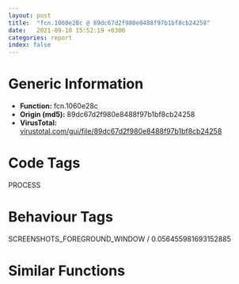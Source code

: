 ```yaml
---
layout: post
title:  "fcn.1060e28c @ 89dc67d2f980e8488f97b1bf8cb24258"
date:   2021-09-10 15:52:19 +0300
categories: report
index: false
---
```


# Generic Information
- **Function:** fcn.1060e28c
- **Origin (md5):** 89dc67d2f980e8488f97b1bf8cb24258
- **VirusTotal:** [virustotal.com/gui/file/89dc67d2f980e8488f97b1bf8cb24258][virustotal_ref]

# Code Tags
<span class="tag" id="PROCESS">PROCESS</span>


# Behaviour Tags
<span class="bhv-tag" id="SCREENSHOTS_FOREGROUND_WINDOW">SCREENSHOTS_FOREGROUND_WINDOW / 0.056455981693152885</span>

# Similar Functions
<script type="text/javascript" src="https://www.gstatic.com/charts/loader.js"></script>
<script type="text/javascript">

    google.charts.load('current', {'packages':['corechart']});
    google.charts.setOnLoadCallback(drawChart);

    function drawChart() {
    var data = new google.visualization.DataTable();
        data.addColumn('number', 'X');
        data.addColumn('number', 'Y');
        data.addColumn({type: 'string', role: 'tooltip', 'p': {'html': true}});
        data.addColumn({'type': 'string', 'role': 'style'});
        
        data.addRows([
    [-371.5606689453125, 15.04399585723877, '<b><a href="/report/fcn.1060e28c@89dc67d2f980e8488f97b1bf8cb24258">fcn.1060e28c</a><br>@89dc67d2f980e8488f97b1bf8cb24258</b><br>push eax<br>call fcn.1001041e<br>jmp 0x10679ea5<br>mov esp, 0x824<br>add byte[ecx-0x75], dl<br>mov word[esp+eax], fs<br>add byte[eax], al<br>add byte[ecx-0x75], dl<br>mov word[esp+eax], fs<br>add byte[eax], al<br>add byte[ebx-0x18], dl<br>add dword[eax], eax<br>add byte[eax], al<br>jne 0x1060e2de<br>lea ebx, [ebx-0x2c212]<br>jmp ebx<br>lea esp, [esp+4]<br>push ebx<br>push eax<br>push esi<br>call fcn.105d2593<br>jae 0x1060e2f4<br>inc edx<br>cld <br>push dword[ebx+0x5a]<br>pop edx<br>cmp eax, ebx<br>je 0x10639289<br>jmp 0x105e5970<br>std <br>push dword[edi+0x1d]<br>jo 0x1060e295<br>mov edx, 0xdd310d17<br>mov edx, 0x354bc720<br>rcr byte[eax+0x1d69a87e], cl<br>loope 0x1060e265<br>out dx, eax<br>out dx, al<br>out dx, al<br>jo 0x1060e2b0<br>daa <br>dec ebp<br>fdivr dword[edx-0x209fdae9]<br>mov edx, 0x2e44f620<br>fistp qword[edx+0x2e44f620]<br>shl byte[esi+0x2b69a87e], cl<br>fdivr qword[edx]<br>out dx, eax<br>out dx, al<br>imul ebp, dword[ebx], 0x65ef3adc<br>out dx, al<br>jo 0x1060e2ca<br>ret 0xdf15<br>lea ebx, [ecx+0x68]<br>jmp 0x1060e331<br>push 0xa2f03aeb<br>into <br>mov ah, byte[edx+ebp+0x32f03ae6]<br>cwde <br>popal <br>in eax, 0x2d<br>xor dword[edx-0x36], ebp<br>xor cl, byte[ebx+ebp*8]<br>mov ebp, 0x87cb2e1f<br>movsb byte<br>mov dword[0xeb2ae207], esp<br>sbb byte[esi-0x5b7e5f72], ah<br>mov ch, 0xdc<br>cmp al, 0xf0<br>cmp edx, dword[edi-0x50011aa3]<br>das <br>shl bl, cl<br>jne 0x1060e2d4<br>pop es<br>loop 0x1060e340<br>jmp 0x1060e330<br>imul eax, esi, 0x69e5589e<br>in eax, 0x69<br>imul esp, ebx, 0xa21fbadf<br>into <br>mov ah, byte[ecx+0x7bf0407f]<br>jnp 0x1060e3a1<br>jecxz 0x1060e313<br>mov edx, 0x8acea21f<br>movsb byte<br>and dword[edi+0x40], edi<br>pushal <br>in eax, 0xfe<br>scasd eax, dword<br>das <br>sal cl, cl<br>test dword[eax+0x5fd26169], ebp<br>in eax, 0xc0<br>jno 0x1060e2f2<br>out dx, eax<br>pop edi<br>shl cl, cl<br>mov ebp, 0x64d58a1f<br>test byte[ebx], cl<br>inc ebx<br>cmp eax, 0x68750cd1<br>fnstsw word[edx-0x9704ce1]<br>fld xword[ebx]<br>cmp esp, dword[ebx]<br>movsb byte<br>and dword[edi+0x40], edi<br>mov ebp, 0x83274e34<br>lcall 0x34be, 0x871c434<br>cld <br>inc eax<br>cmp al, 0xd1<br>aam 0x69<br>leave <br>sbb dword[edx-0x157711cc], 0xc0ba34bd<br>sub eax, 0x8e593d2<br>push 0x35<br>sahf <br>xor al, 0xd2<br>dec edx<br>and ebp, dword[edx+0x33e90da5]<br>ror byte[edx+0x516a08d3], cl<br>push 0x51<br>insb byte<br>xor al, 0xd2<br>mov ch, 0xeb<br>mov byte[0x899785a5], al<br>movsb byte<br>add dword[esi+0x44], esp<br>shl dword[edx], 1<br>aad 0x57<br>fstp xword[edx-0xb9f95cc]<br>or eax, 0xffffffb3<br>mov al, byte[0x805c61ef]<br>movsb byte<br>dec ecx<br>mov edi, dword[ebx-0x24]<br>mov esi, esi<br>mov dh, 0x97<br>out dx, eax<br>out 0x82, eax<br>ja 0x1060e3c2<br>pushal <br>hlt <br>jle 0x1060e3b9<br>insb byte<br>mov eax, dword[0xa32284dc]<br>xchg edx, eax<br>or byte[eax], al<br>add byte[eax], al<br>add byte[eax], al<br>jl 0x1060e384<br>and al, 4<br>pop esi<br>pop ebp<br>pop eax<br>call dword[sym.imp.USER32.dll_GetWindowThreadProcessId]<br>call dword[sym.imp.KERNEL32.dll_GetCurrentProcessId]<br>push eax<br>mov eax, dword[esp]<br>push edi<br>push ebp<br>pushfd <br>xor edi, edi<br>add edi, dword[esp+4]<br>mov ebp, 0x5f761d58<br>lea ebp, [ebp+0x2bb44424]<br>add edi, ebp<br>mov ebp, 0x2490c010<br>pushfd <br>call 0x1060e434<br>je 0x1060e3b6<br>add al, 0x24<br>loopne 0x1060e43d<br>push es<br>add bl, al<br>jnp 0x1060e3ce<br>nop <br>xor eax, eax<br>mov al, byte[esi+4]<br>nop <br>rol eax, 2<br>add eax, edi<br>mov al, byte[eax]<br>and eax, 0xff<br>jmp 0x106473ee<br>push edx<br>mov edx, dword[esp+4]<br>lea esp, [esp-4]<br>push eax<br>push edx<br>mov edx, dword[esp+0xc]<br>ret 0x10<br>xor eax, eax<br>jmp 0x10679ea5<br>push ax<br>mov edx, dword[esi]<br>add edx, dword[edi]<br>add edx, 0x75e3d117<br>lea esi, [esi+5]<br>push 0x6b1a724a<br>mov dword[esp], edx<br>jmp 0x106105bb<br>mov byte[ebp-4], 0<br>push 0x20<br>mov dword[esi+4], eax<br>call fcn.100ff54d<br>pop ecx<br>mov dword[ebp-0x10], eax<br>mov byte[ebp-4], 2<br>cmp eax, ebx<br>pushfd <br>call 0x10679ec4<br>jecxz 0x10679e46<br>add al, 0x24<br>mov esp, dword[ebx]<br>idiv bh<br>ret <br><eoc> ', 'point { fill-color: #e0440e; }'],
[313.3982238769531, -356.290771484375, '<b><a href="/report/fcn.10a6c13a@89dc67d2f980e8488f97b1bf8cb24258">fcn.10a6c13a</a><br>@89dc67d2f980e8488f97b1bf8cb24258</b><br>push 0x5c50d058<br>push ebp<br>lea ebp, [esp-0x78]<br>sub esp, 0x11c<br>push edi<br>call fcn.10a74e29<br>call fcn.10abade6<br>jge 0x10a6c1ad<br>je 0x10a909f8<br>jmp 0x10ac1f01<br>sub eax, 0xf2f606be<br>and edi, dword[ebx+0x251a4306]<br>mov ebx, 0x772ef71b<br>shl byte[ebx], cl<br>lahf <br>bound ebp, qword[ecx+0x4d]<br>out dx, al<br>and bh, byte[ebx+0x269fa80a]<br>mov ebx, 0xc900b30a<br>movsb byte<br>out dx, al<br>mov byte[0xbdfdf080], al<br>into <br>movsb byte<br>dec edx<br>cmpsb byte[esi], byte<br>xor al, 0xd6<br>add eax, 0x8736e5a7<br>retf 0xeba4<br>mov eax, dword[ebp-4]<br>jmp 0x1006df79<br>pop eax<br>push ss<br>arpl word[esi-0x41d245a0], sp<br>sbb al, 0x6f<br>dec edi<br>sub bh, byte[esi+0x787bde38]<br>sar byte[edi+edx*2+0x60], cl<br>imul ebx, dword[ecx], 0x38bb26a1<br>jne 0x10a909db<br>lodsb al, byte[esi]<br>retf 0xe6d5<br>push ecx<br>or eax, 0xbb81efe7<br>mov ebp, 0x79a32be3<br>shl byte[edi+0x39695edf], cl<br>sbb esi, dword[edx+edx*8-0x71]<br>push edi<br>call fcn.10acfbf5<br>mov esi, eax<br>pop ecx<br>test esi, esi<br>je 0x10a6eff1<br>call[eax+ebp*8+1] <br>pushfd <br>call 0x10a90a10<br>je 0x10a90992<br>add al, 0x24<br>loope 0x10a90a2d<br>add byte[eax], al<br>ret <br>inc ebx<br>sbb ah, byte[0xaf8e38bb]<br>jae 0x10a90a08<br>popfd <br>push edx<br>pushal <br>imul ebx, dword[0x40d279ff], 0x25696047<br>mov esp, 0xc1e9c252<br>mov bl, 0x58<br>push eax<br>mov eax, 0x39c024e9<br>lea eax, [eax-0x39c023e5]<br>xchg dword[esp], eax<br>lea ecx, [ebp-0x110]<br>push ecx<br>push eax<br>call dword[sym.imp.KERNEL32.dll_GetModuleFileNameA]<br>push edx<br>call 0x10ac1f26<br>jecxz 0x10ac1f81<br>add bl, ah<br>pop edx<br>lea edx, [edx-0x5adca]<br>jmp edx<br>and al, 0xc<br>add byte[eax], al<br>add byte[edi-0x48], bl<br>sub eax, 0x24bc8b3b<br>adc byte[eax], al<br>add byte[eax], al<br>mov dword[esp+8], edi<br>pop edi<br>pop ebx<br>pop ebp<br>pushfd <br>call 0x10ac1fa2<br>jne 0x10ac1f24<br>add al, 0x24<br>jp 0x10ac1f81<br>pop esp<br>inc ebx<br>jo 0x10ac2008<br>mov ebx, dword[esi]<br>add ebx, 0x62416ffd<br>add ebx, dword[edi]<br>add esi, 4<br>jmp 0x10a5665a<br>jae 0x10ac206d<br>cmpsb byte[esi], byte<br>cmp dword[esi+0x2c], ebx<br>mov esi, 0xa3988b1a<br>test dl, bl<br>call 0x61fff1a2<br>pop es<br>cmp byte[edx+0x3e540c1a], 0xdc<br>std <br>mov ebp, 0x4b73a4ce<br>xor eax, 0x12<br>mov dword[ebp+0x737993e5], esp<br>sal cl, cl<br>inc eax<br>pop ebp<br>imul esp, dword[0xd4e5a3c7], 0x1cbe2cdc<br>pushal <br>sahf <br>ret 0x1c9a<br>jns 0x10ac20cf<br>imul edx, dword[eax-0x352d84d8], 0x5ea51831<br>sub al, 0x2b<br>movsb byte<br>xor esp, esp<br>xchg ecx, edx<br>imul eax, edi, 0x1cbb1ef0<br>push eax<br>hlt <br>add edi, edx<br>rcr dword[ecx+0x43], 1<br>pop ebp<br>imul esi, esi, 0xbfefe361<br>sbb ebp, dword[edi]<br>mov esi, 0x23f2f631<br>mov ebx, 0x81ae1131<br>mov edx, 0xd701d508<br>aad 1<br>xlatb <br>shl dword[edx+0x40], 1<br>pop ebp<br>imul edx, dword[edx-0x1d1019e8], 0xf4f086cf<br>inc esi<br>js 0x10ac20b5<br>iretd <br>in eax, dx<br>jl 0x10ac2142<br>imul edi, dword[edi+0x7be2f1b], 0xbb1f26a6<br>or ah, bl<br>fdiv dword[ebx-0x2e]<br>push esp<br>inc eax<br>pop ebp<br>imul ebp, dword[ecx+0x15], 0xa895efe4<br>test eax, esi<br>in al, 0x22<br>and eax, 0xb26908bb<br>js 0x10ac20dc<br>imul esi, dword[edx+0x4033d278], 0x5b48695d<br>loopne 0x10ac2101<br>xor eax, dword[eax+0x5d]<br>imul ecx, dword[eax+0x5b], 0x5baeefe0<br>scasb al, byte<br>pop ebx<br>test al, dh<br>adc dword[esi+0x6908ba81], ebp<br>mov dl, 0x78<br>shl byte[esi], cl<br>inc eax<br>pop ebp<br>imul ebp, dword[ecx+0x15], 0xa3ecefe4<br>test al, dh<br>inc ebx<br>sbb ah, byte[0xff1d07bb]<br>jns 0x10ac2106<br>sar dword[ebx], 0x5d<br>imul edi, dword[edx], 0xebc25319<br>xchg edi, eax<br>mov al, 0x58<br>xor byte[esi+0x52013d30], bh<br>ret 0x7663<br><eoc> ', 'null'],
[-214.6971893310547, -513.0079956054688, '<b><a href="/report/fcn.10be08e9@89dc67d2f980e8488f97b1bf8cb24258">fcn.10be08e9</a><br>@89dc67d2f980e8488f97b1bf8cb24258</b><br>pop edi<br>pop esi<br>pop ebp<br>mov al, bl<br>push edx<br>call 0x100cbe31<br>jmp 0x389f4b8f<br>lea ecx, [esp+0x14]<br>push ecx<br>push eax<br>call dword[sym.imp.KERNEL32.dll_GetModuleFileNameA]<br>lea edx, [esp+0x10]<br>push 0x5c<br>push edx<br>call fcn.100ff7e0<br>add esp, 8<br>test eax, eax<br>je 0x10be46f0<br>call fcn.10bd88f1<br>jg 0x10bd813f<br>mov ebp, esp<br>and esp, 0xfffffff8<br>sub esp, 0xc<br>push ebx<br>mov ebx, dword[ebp+0x10]<br>push esi<br>push edi<br>mov esi, ebx<br>mov edi, eax<br>imul esi, esi, 0x130<br>call fcn.100bdd6d<br>cmp dword[ebp+0x14], 0<br>jmp loc.100bdea9<br>and al, 0x20<br>fmul qword[ecx]<br>add byte[eax], al<br>call fcn.10bdc2ad<br>cmp dword[ebp], 0xea15ac99<br>mov ecx, 0x203bc85f<br>lea ecx, [ecx-0x203bc843]<br>mov ecx, ecx<br>pushfd <br>call 0x10bd8166<br>loope 0x10bd80e8<br>add al, 0x24<br>outsd dx, dword[esi]<br>inc ebx<br>add byte[eax], al<br>ret <br>test byte[ebx+0x49], bh<br>cmp byte[ebx+0x37de2f0b], bh<br>mov ebx, 0x8bc63a13<br>shr byte[ebx-0x47], cl<br>dec ebx<br>imul esi, dword[edx-0x1b], 0x7f6def46<br>shl bl, 1<br>pop ss<br>mov edx, ss<br>fst dword[edi+0x553d694a]<br>mov edx, ss<br>mov al, byte[0xa4ed80]<br>add byte[eax], al<br>add al, ah<br>push 0xf4299e45<br>push ecx<br>push edx<br>push ebx<br>push eax<br>push esi<br>call fcn.10be857e<br>jnp 0x10bd9bb2<br>pop edx<br>jmp fcn.100bd0f5<br>push edx<br>push ebx<br>call fcn.100c0ea4<br>jo 0x10bd9b17<br>and al, 4<br>push edx<br>push eax<br>lea esp, [esp-2]<br>mov dword[esp+6], ebx<br>dec dword[ecx+0x6249c]<br>add byte[eax], al<br>lea esp, [esp+2]<br>pop eax<br>pushfd <br>push ebx<br>lea esp, [esp-8]<br>mov dword[esp+0xc], eax<br>lea esp, [esp+8]<br>pop ebx<br>mov eax, 0x369e741b<br>lea eax, [eax-0x26887ce7]<br>xchg dword[esp], eax<br>lea ecx, [esi+0x7c]<br>call fcn.10001bca<br>lea esp, [esp-4]<br>pushfd <br>call 0x10bd9bff<br>jle 0x10bd9b81<br>add al, 0x24<br>aaa <br>add ecx, dword[esi-1]<br>ret <br>call 0x95cd0f51<br>enter 0x4e56, 0xffffffffffffffff<br>jmp 0x10bd80c0<br>cmp dword[esp+0x14], 0x21565344<br>push 0x30787ea3<br>lea esp, [esp-4]<br>lea esp, [esp-0xc]<br>mov edi, dword[esp+0x14]<br>lea esp, [esp+0x18]<br>mov esi, dword[esp]<br>lea esp, [esp+4]<br>sete al<br>call fcn.10be6014<br>jbe 0x10bdb5f3<br>and al, 4<br>jmp fcn.10be7313<br>mov eax, 0x747d263f<br>lea eax, [eax-0x747cedff]<br>cmp ebx, eax<br>push ebx<br>call 0x10bdbdc4<br>jl 0x10bdbe20<br>lea ebx, [ebx+0x43e1]<br>jmp ebx<br>add byte[eax], al<br>xor ecx, esp<br>or eax, 0xffffffff<br>call fcn.10103a83<br>add esp, 0x804<br>push esi<br>mov esi, dword[esp+4]<br>lea esp, [esp-4]<br>push edx<br>push eax<br>call 0x10bdbe49<br>jp 0x10bdbea2<br>lea eax, [eax-0xb1b861]<br>call eax<br>jne 0x10bdbeaf<br>pop ebx<br>lea esp, [esp+4]<br>ret <br>jmp 0x73f5a7fe<br>movsb byte<br>and al, 4<br>add byte[eax], al<br>add byte[ebx-0x5b72dbcc], cl<br>and al, 4<br>add byte[eax], al<br>add byte[ebp-0x74f3db9c], cl<br>push ss<br>add esi, 4<br>add edx, dword[edi]<br>add edx, 0x33bd4316<br>jmp edx<br>mov dword[edi+8], ecx<br>mov dword[edi+0xc], edx<br>popal <br>jmp 0x10bdb629<br>push ebx<br>push ebp<br>mov ebp, dword[esp+0x14]<br>push esi<br>push edi<br>lea edi, [ebp+0x553]<br>shr edi, 5<br>shl edi, 5<br>push edi<br>xor ebx, ebx<br>call fcn.100fe24c<br>mov esi, eax<br>add esp, 4<br>cmp esi, ebx<br>je 0x100cbe25<br>push eax<br>call 0x10be0919<br>jne 0x10be0972<br>pop eax<br>lea eax, [eax-0xb26557]<br>call eax<br>jb 0x10be08b1<br>and al, 4<br>lea esi, [esi+4]<br>add edx, dword[edi]<br>call fcn.100c0a6e<br>jb 0x10be098c<br>pop ecx<br>jmp 0x10be574b<br>movsb byte<br>and al, 0xfc<br>add byte[eax], al<br>jns 0x10be0919<br>mov esp, 0x14824<br>add byte[ecx+0x144249c], cl<br>add byte[eax], al<br>mov byte[esp+0x134], bl<br>cmp dword[esp+0x19c], esi<br>call fcn.10be44e1<br>ljmp 0x24a4<br>test byte[eax+ebx*2], ah<br>add dword[eax], eax<br>add byte[eax], al<br>push eax<br>call 0x10be1a06<br>jb 0x10be1a5f<br>lea eax, [eax+0x3226]<br>jmp eax<br>mov byte[esp+0x1c], bl<br>jb 0x10bea410<br>call fcn.10bded3c<br>jbe 0x10be1a45<br>mov dh, 0xc0<br>neg eax<br>sbb eax, eax<br>mov ecx, 0x4f80d50c<br>lea ecx, [ecx-0x4f809be4]<br>jg 0x10be19f8<br>and eax, ecx<br>mov ecx, 0x3aff4474<br>lea ecx, [ecx-0x3aff3ff0]<br>add eax, ecx<br>mov dword[esi+0x3818], eax<br>push eax<br>call 0x10be1a65<br>jnp 0x10be1abe<br>lea eax, [eax-0xb2627e]<br>jmp eax<br>mov dword[eax], edx<br>mov edi, 0x217be1d2<br>lea edi, [edi-0x217be1d1]<br>mov edi, edi<br>call fcn.100ffe83<br>add esp, 4<br>test edi, edi<br>setne al<br>pop edi<br>pop esi<br>push eax<br>call 0x10be1ae4<br>loope 0x10be1b3d<br>lea eax, [eax-0xb23127]<br>jmp eax<br>cmp byte[ebx+0x3823af3d], bh<br>mov ebx, 0x38497b10<br>mov ebx, 0x36e55a2e<br>mov ebx, 0x38497b23<br>mov ebx, 0x36e55a0a<br>mov ebx, 0x37dc642d<br>mov ebx, 0x6d03e814<br>add byte[eax], ah<br>mov ch, 0xf1<br>jmp 0x10be574b<br>mov eax, 0x415e639e<br>lea eax, [eax-0x31480956]<br>mov eax, eax<br>jmp 0x10be574b<br>pop edi<br>pop esi<br>pop ebp<br>mov eax, 0x4a71887c<br>lea eax, [eax-0x4a71887e]<br>mov eax, eax<br>pop ebx<br>add esp, 0x24<br>jmp loc.10023a89<br>pop esi<br>inc eax<br>call fcn.10001bca<br>push 0x897650a7<br>push edi<br>lea esp, [esp-6]<br>mov dword[esp+0xa], ebx<br>lea esp, [esp+6]<br>pop edi<br>lea esp, [esp-4]<br>mov dword[esp], eax<br>mov eax, 0x5391fd7f<br>lea eax, [eax-0x437c064b]<br>xchg dword[esp], eax<br>lea ecx, [esi+0x60]<br>call fcn.10001bca<br>jmp 0x10bd9baa<br>push 0<br>push eax<br>mov eax, 0x4d6eb409<br>lea eax, [eax-0x4d6eb389]<br>xchg dword[esp], eax<br>push 3<br>push 0<br>push 3<br>push eax<br>mov eax, 0x3d8feedf<br>pushfd <br>call 0x10be4716<br>jmp 0x10be4698<br>mov ecx, dword[esi+0xc]<br>mov edx, dword[esi+8]<br>push eax<br>mov eax, 0x35b8f5f4<br>lea eax, [eax-0x35b8cee4]<br>xchg dword[esp], eax<br>push ecx<br>mov ecx, dword[esi+4]<br>push edx<br>mov edx, dword[esi]<br>push ecx<br>push edx<br>push eax<br>push edx<br>call 0x10be5772<br>jecxz 0x10be57cd<br>retf 0x487<br>lea edx, [edx+0x3d22]<br>call edx<br>jle 0x10be5708<br>add al, 0x24<br>call fcn.10bd85b8<br>jbe 0x10be57db<br>push edi<br>jmp fcn.100c0606<br>push eax<br>call fcn.10bd9746<br>loopne 0x10be575d<br>pushfd <br>and al, 0xb0<br>add byte[eax], al<br>add byte[ebx+0x1068247c], al<br>cmp dword[esp+0x68], 0x10<br>mov dword[esp+0x30], 0xf<br>mov dword[esp+0x2c], ebx<br>jmp 0x10be1a25<br>fisttp dword[ebx-0x763bcd00]<br>inc esp<br>and al, 0x3c<br>mov eax, 0x47a1943e<br>lea eax, [eax+0x8460c5c]<br>push eax<br>pushfd <br>mov dword[esp+4], ebp<br>popfd <br>push edx<br>pushfd <br>mov dword[esp+4], edi<br>popfd <br>push ecx<br>call 0x10bea332<br>and al, 4<br>add byte[eax], al<br>add byte[ebp-0x437663ae], bl<br>and al, 4<br>add byte[eax], al<br>add byte[ebp+0x1e851], bl<br>add byte[eax], al<br>loopne 0x10bea38c<br>lea ecx, [ecx-0x20bc]<br>jmp ecx<br>pop esi<br>pushal <br>mov dword[esi+0x64], ebx<br>mov dword[esi+0x68], ebx<br>call fcn.100ff459<br>mov eax, dword[esi+0x48]<br>pushfd <br>call 0x10bea380<br>jecxz 0x10bea302<br>add al, 0x24<br>daa <br>movsb byte<br>out dx, al<br>jns 0x10bea31b<br>sar byte[ebp+edi*4+0x4a], cl<br>imul eax, dword[esi+0x7ef465b], 0x44f09908<br>jb 0x10bea3e3<br>mov esi, 0x38497b26<br>mov ebx, 0x38497b26<br>mov ebx, 0x37446d31<br>mov ebx, 0x8bcd550e<br>sar cl, cl<br>add byte[eax], al<br>add byte[edx-0x73], dl<br>inc esp<br>and al, 0x70<br>push eax<br>push ebp<br>call fcn.101099d0<br>mov eax, dword[esp+0x34]<br>add esp, 0xc<br>pushfd <br>call 0x10bea3e7<br>jg 0x10bea369<br>add byte[eax], al<br>add byte[edi-0x7f], bh<br>add al, 0x24<br>test dword[eax], edx<br>mov ecx, dword[ebp+0x1e0]<br>sub ecx, dword[ebp+0x1dc]<br>mov eax, 0x62baa8fa<br>lea eax, [eax-0x29d71ac1]<br>mov eax, eax<br>imul ecx<br>sar edx, 3<br>mov eax, edx<br>shr eax, 0x1f<br>inc esi<br>push eax<br>call 0x10bea43c<br>loop 0x10bea495<br>lea eax, [eax+0xded]<br>call eax<br>jnp 0x10bea3ca<br>stc <br>pop es<br>jae 0x10be31f2<br>jmp 0x10be1e49<br>push ds<br>mov bl, 0xff<br>push dword[ecx+0x3b]<br>bnd je<br>jmp 0x10be372c<br><eoc> ', 'null'],
[156.53518676757812, 171.76268005371094, '<b><a href="/report/fcn.10bf3034@89dc67d2f980e8488f97b1bf8cb24258">fcn.10bf3034</a><br>@89dc67d2f980e8488f97b1bf8cb24258</b><br>push edx<br>mov edx, dword[esp+0x14]<br>push edx<br>lea eax, [esp+8]<br>push eax<br>mov dword[esp+0xc], 0x122ff<br>pushfd <br>call 0x100f9e36<br>ljmp 0xaf3b<br>mov eax, dword[ecx+0xc]<br>mov dword[eax], 0xffffffff<br>jmp 0x100f9e1c<br>add al, byte[eax]<br>add byte[ebp-0x75], dl<br>lodsb al, byte[esi]<br>and al, 0x18<br>add al, byte[eax]<br>add byte[eax-0x39], dl<br>rcr byte[esi-0x7286cfda], 0x80<br>fcmove st(0), st(7)<br>xchg byte[edi-0x7b72dbfc], al<br>and al, 0x11<br>add dword[eax], eax<br>add byte[edx], ch<br>jmp 0x10bfd57f<br>mov edi, eax<br>and esi, 0xf<br>shl edi, 8<br>sar edi, 0x1c<br>mov ebx, esi<br>shr eax, 0x10<br>sub ebx, edi<br>and eax, 0xf<br>mov ebp, esi<br>jbe 0x10bfac53<br>call fcn.10bf7f42<br>jne 0x10bf2fe5<br>and al, 4<br>cmp al, 0x20<br>je 0x10bedf7d<br>jmp 0x10bf7c00<br>cmp al, 0x28<br>jne 0x100f9e1c<br>jmp 0x10bedf7d<br>movsb byte<br>and al, 0xfc<br>mov ecx, dword[esp+0x20]<br>mov edx, dword[esp+0x1c]<br>push ebp<br>push ecx<br>push edx<br>call fcn.101099d0<br>add esp, 0xc<br>push ebx<br>call 0x10bfac6d<br>loopne 0x10bfacc9<br>lea ebx, [ebx-0xd716]<br>call ebx<br>loopne 0x10bfac03<br>sub bh, bh<br>sub eax, sym.imp.KERNEL32.dll_VirtualQuery<br>mov eax, esi<br>and eax, 0xffff<br>sub esi, eax<br>cmp esi, ebx<br>mov ebx, dword[sym.imp.KERNEL32.dll_VirtualAlloc]<br>mov edi, esi<br>call fcn.10bf2608<br>ja 0x10bfad03<br>cwde <br>js 0x10bfac71<br>jns 0x10bfacdb<br>xor byte[esp+ebp*8-0x5d0f653b], ah<br>mov edi, 0x81b1e5b8<br>xor dword[ecx+ecx*2+0x983f369], ebp<br>in eax, 0xbd<br>pop eax<br>cmp byte[ebx-0x1e0d95ed], bh<br>movsb byte<br>pop edx<br>salc <br>lcall 0xdbe5, 0xb8bfa2f0<br>cmp dword[ebp+0x49bc3fd2], ecx<br>imul ecx, edx, 0x5e5b9bc<br>imul edi, ecx, 0x43aefeef<br>mov esi, 0xbdfe7a13<br>test byte[eax+0x5ad19d4e], al<br>retf 0x38f3<br>out dx, eax<br>adc byte[edi+edi*8-0x7f111601], cl<br>mov byte[esp+0x10], 0<br>call fcn.10109950<br>add esp, 0xc<br>test esi, esi<br>call fcn.10bf9baa<br>jae 0x10bfd4ab<br>pop esi<br>pop ebp<br>ret 0x10<br>pop esi<br>push 0x30b6c88c<br>push ecx<br>lea esp, [esp-2]<br>mov dword[esp+6], edx<br>lea esp, [esp+2]<br>pop ecx<br>lea esp, [esp-4]<br>pushfd <br>mov dword[esp+4], eax<br>pushfd <br>call 0x10bfd576<br>jo 0x10bfd4f8<br>add al, 0x24<br>int3 <br>push eax<br>mov byte[esp+0x118], 0<br>call fcn.10109950<br>add esp, 0xc<br>push eax<br>mov eax, 0x4f15c3f7<br>lea eax, [eax-0x4f15c2f3]<br>xchg dword[esp], eax<br>lea ecx, [esp+0x110]<br>push ecx<br>push 0<br>call dword[sym.imp.KERNEL32.dll_GetModuleFileNameA]<br>lea edx, [esp+0x10c]<br>push 0x5c<br>push edx<br>pushfd <br>call 0x10bfd5c1<br>je 0x10bfd543<br>add al, 0x24<br>stosb byte<br>ud0 <br><eoc> ', 'null'],

        ]);

    var options = {
        title: 'Similarity Plot',
        legend: 'none',
        colors: ['#dedbd9', '#e6693e', '#ec8f6e', '#f3b49f', '#f6c7b6'],
        tooltip: {isHtml: true, trigger: 'both'},
        explorer: {
        actions: ["dragToZoom", "rightClickToReset"],
        },
        chartArea: {
        width: '80%',
        height: '80%'
        },
        width: '100%',
        height: '100%'
    };

    var chart = new google.visualization.ScatterChart(document.getElementById('chart_div'));

    chart.draw(data, options);
    }
    
</script>


<div id="chart_div" style="width: 100%px; height: 100%;"></div>

# Disassembled Code
{% highlight nasm %}

push eax
call fcn.1001041e
jmp 0x10679ea5
mov esp, 0x824
add byte[ecx-0x75], dl
mov word[esp+eax], fs
add byte[eax], al
add byte[ecx-0x75], dl
mov word[esp+eax], fs
add byte[eax], al
add byte[ebx-0x18], dl
add dword[eax], eax
add byte[eax], al
jne 0x1060e2de
lea ebx, [ebx-0x2c212]
jmp ebx
lea esp, [esp+4]
push ebx
push eax
push esi
call fcn.105d2593
jae 0x1060e2f4
inc edx
cld
push dword[ebx+0x5a]
pop edx
cmp eax, ebx
je 0x10639289
jmp 0x105e5970
std
push dword[edi+0x1d]
jo 0x1060e295
mov edx, 0xdd310d17
mov edx, 0x354bc720
rcr byte[eax+0x1d69a87e], cl
loope 0x1060e265
out dx, eax
out dx, al
out dx, al
jo 0x1060e2b0
daa
dec ebp
fdivr dword[edx-0x209fdae9]
mov edx, 0x2e44f620
fistp qword[edx+0x2e44f620]
shl byte[esi+0x2b69a87e], cl
fdivr qword[edx]
out dx, eax
out dx, al
imul ebp, dword[ebx], 0x65ef3adc
out dx, al
jo 0x1060e2ca
ret 0xdf15
lea ebx, [ecx+0x68]
jmp 0x1060e331
push 0xa2f03aeb
into
mov ah, byte[edx+ebp+0x32f03ae6]
cwde
popal
in eax, 0x2d
xor dword[edx-0x36], ebp
xor cl, byte[ebx+ebp*8]
mov ebp, 0x87cb2e1f
movsb byte
mov dword[0xeb2ae207], esp
sbb byte[esi-0x5b7e5f72], ah
mov ch, 0xdc
cmp al, 0xf0
cmp edx, dword[edi-0x50011aa3]
das
shl bl, cl
jne 0x1060e2d4
pop es
loop 0x1060e340
jmp 0x1060e330
imul eax, esi, 0x69e5589e
in eax, 0x69
imul esp, ebx, 0xa21fbadf
into
mov ah, byte[ecx+0x7bf0407f]
jnp 0x1060e3a1
jecxz 0x1060e313
mov edx, 0x8acea21f
movsb byte
and dword[edi+0x40], edi
pushal
in eax, 0xfe
scasd eax, dword
das
sal cl, cl
test dword[eax+0x5fd26169], ebp
in eax, 0xc0
jno 0x1060e2f2
out dx, eax
pop edi
shl cl, cl
mov ebp, 0x64d58a1f
test byte[ebx], cl
inc ebx
cmp eax, 0x68750cd1
fnstsw word[edx-0x9704ce1]
fld xword[ebx]
cmp esp, dword[ebx]
movsb byte
and dword[edi+0x40], edi
mov ebp, 0x83274e34
lcall 0x34be, 0x871c434
cld
inc eax
cmp al, 0xd1
aam 0x69
leave
sbb dword[edx-0x157711cc], 0xc0ba34bd
sub eax, 0x8e593d2
push 0x35
sahf
xor al, 0xd2
dec edx
and ebp, dword[edx+0x33e90da5]
ror byte[edx+0x516a08d3], cl
push 0x51
insb byte
xor al, 0xd2
mov ch, 0xeb
mov byte[0x899785a5], al
movsb byte
add dword[esi+0x44], esp
shl dword[edx], 1
aad 0x57
fstp xword[edx-0xb9f95cc]
or eax, 0xffffffb3
mov al, byte[0x805c61ef]
movsb byte
dec ecx
mov edi, dword[ebx-0x24]
mov esi, esi
mov dh, 0x97
out dx, eax
out 0x82, eax
ja 0x1060e3c2
pushal
hlt
jle 0x1060e3b9
insb byte
mov eax, dword[0xa32284dc]
xchg edx, eax
or byte[eax], al
add byte[eax], al
add byte[eax], al
jl 0x1060e384
and al, 4
pop esi
pop ebp
pop eax
call dword[sym.imp.USER32.dll_GetWindowThreadProcessId]
call dword[sym.imp.KERNEL32.dll_GetCurrentProcessId]
push eax
mov eax, dword[esp]
push edi
push ebp
pushfd
xor edi, edi
add edi, dword[esp+4]
mov ebp, 0x5f761d58
lea ebp, [ebp+0x2bb44424]
add edi, ebp
mov ebp, 0x2490c010
pushfd
call 0x1060e434
je 0x1060e3b6
add al, 0x24
loopne 0x1060e43d
push es
add bl, al
jnp 0x1060e3ce
nop
xor eax, eax
mov al, byte[esi+4]
nop
rol eax, 2
add eax, edi
mov al, byte[eax]
and eax, 0xff
jmp 0x106473ee
push edx
mov edx, dword[esp+4]
lea esp, [esp-4]
push eax
push edx
mov edx, dword[esp+0xc]
ret 0x10
xor eax, eax
jmp 0x10679ea5
push ax
mov edx, dword[esi]
add edx, dword[edi]
add edx, 0x75e3d117
lea esi, [esi+5]
push 0x6b1a724a
mov dword[esp], edx
jmp 0x106105bb
mov byte[ebp-4], 0
push 0x20
mov dword[esi+4], eax
call fcn.100ff54d
pop ecx
mov dword[ebp-0x10], eax
mov byte[ebp-4], 2
cmp eax, ebx
pushfd
call 0x10679ec4
jecxz 0x10679e46
add al, 0x24
mov esp, dword[ebx]
idiv bh
ret

{% endhighlight %}

[virustotal_ref]: https://www.virustotal.com/gui/file/89dc67d2f980e8488f97b1bf8cb24258
